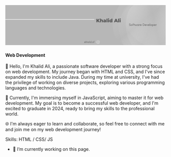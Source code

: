 
![Web Development](https://github.com/Khalid-Ali-Farah/Khalid-Ali-Farah/blob/main/2.png)

#### Web Development

👋 Hello, I'm Khalid Ali, a passionate software developer with a strong focus on web development. My journey began with HTML and CSS, and I've since expanded my skills to include Java. During my time at university, I've had the privilege of working on diverse projects, exploring various programming languages and technologies.

🚀 Currently, I'm immersing myself in JavaScript, aiming to master it for web development. My goal is to become a successful web developer, and I'm excited to graduate in 2024, ready to bring my skills to the professional world.

🌐 I'm always eager to learn and collaborate, so feel free to connect with me and join me on my web development journey!


Skills: HTML / CSS/ JS 

- 🔭 I’m currently working on this page. 





